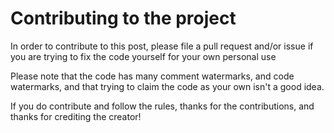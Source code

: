 # Contributing to the project

In order to contribute to this post, please file a pull request and/or issue if you are trying to fix the code yourself for your own personal use

Please note that the code has many comment watermarks, and code watermarks, and that trying to claim the code as your own isn't a good idea.

If you do contribute and follow the rules, thanks for the contributions, and thanks for crediting the creator!
